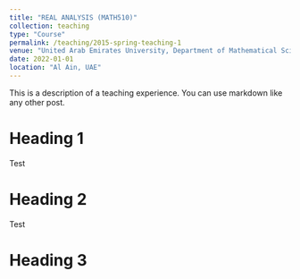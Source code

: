 ```yaml
---
title: "REAL ANALYSIS (MATH510)"
collection: teaching
type: "Course"
permalink: /teaching/2015-spring-teaching-1
venue: "United Arab Emirates University, Department of Mathematical Sciences"
date: 2022-01-01
location: "Al Ain, UAE"
---
```


This is a description of a teaching experience. You can use markdown like any other post.

Heading 1
======
Test

Heading 2
======
Test 

Heading 3
======
